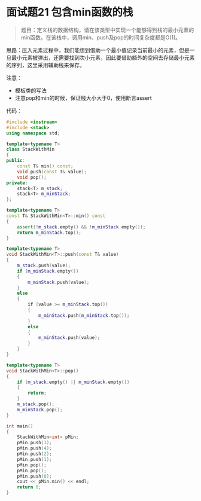 # 面试题21 包含min函数的栈

>题目：定义栈的数据结构，请在该类型中实现一个能够得到栈的最小元素的min函数。在该栈中，调用min、push及pop的时间复杂度都是O(1)。
>

思路：压入元素过程中，我们能想到借助一个最小值记录当前最小的元素，但是一旦最小元素被弹出，还需要找到次小元素，因此要借助额外的空间去存储最小元素的序列，这里采用辅助栈来保存。

注意：

* 模板类的写法
* 注意pop和min的时候，保证栈大小大于0，使用断言assert

代码：

```c++
#include <iostream>
#include <stack>
using namespace std;

template<typename T>
class StackWithMin
{
public:
    const T& min() const;
    void push(const T& value);
    void pop();
private:
    stack<T> m_stack;
    stack<T> m_minStack;
};

template<typename T>
const T& StackWithMin<T>::min() const
{
    assert(!m_stack.empty() && !m_minStack.empty());
    return m_minStack.top();
}

template<typename T>
void StackWithMin<T>::push(const T& value)
{
    m_stack.push(value);
    if (m_minStack.empty())
    {
        m_minStack.push(value);
    }
    else
    {
        if (value >= m_minStack.top())
        {
            m_minStack.push(m_minStack.top());
        }
        else
        {
            m_minStack.push(value);
        }
    }
}

template<typename T>
void StackWithMin<T>::pop()
{
    if (m_stack.empty() || m_minStack.empty())
    {
        return;
    }
    m_stack.pop();
    m_minStack.pop();
}

int main()
{
    StackWithMin<int> pMin;
    pMin.push(3);
    pMin.push(4);
    pMin.push(2);
    pMin.push(1);
    pMin.pop();
    pMin.pop();
    pMin.push(0);
    cout << pMin.min() << endl;
    return 0;
}
```
